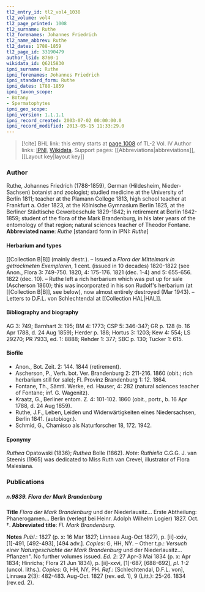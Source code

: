 ```yaml
---
tl2_entry_id: tl2_vol4_1038
tl2_volume: vol4
tl2_page_printed: 1008
tl2_surname: Ruthe
tl2_forenames: Johannes Friedrich
tl2_name_abbrev: Ruthe
tl2_dates: 1788-1859
tl2_page_id: 33190479
author_lsid: 8760-1
wikidata_id: Q6215830
ipni_surname: Ruthe
ipni_forenames: Johannes Friedrich
ipni_standard_form: Ruthe
ipni_dates: 1788-1859
ipni_taxon_scope: 
- Botany
- Spermatophytes
ipni_geo_scope: 
ipni_version: 1.1.1.1
ipni_record_created: 2003-07-02 00:00:00.0
ipni_record_modified: 2013-05-15 11:33:29.0
---
```


> [!cite] BHL link: this entry starts at [page 1008](https://www.biodiversitylibrary.org/page/33190479) of TL-2 Vol. IV
> Author links: [IPNI](https://www.ipni.org/a/8760-1), [Wikidata](https://www.wikidata.org/wiki/Q6215830). Support pages: [[Abbreviations|abbreviations]], [[Layout key|layout key]]

### Author

Ruthe, Johannes Friedrich (1788-1859), German (Hildesheim, Nieder-Sachsen) botanist and zoologist; studied medicine at the University of Berlin 1811; teacher at the Plamann College 1813, high school teacher at Frankfurt a. Oder 1823, at the Kölnische Gymnasium Berlin 1825, at the Berliner Städtische Gewerbeschule 1829-1842; in retirement at Berlin 1842-1859; student of the flora of the Mark Brandenburg, in his later years of the entomology of that region; natural sciences teacher of Theodor Fontane. 
**Abbreviated name**: *Ruthe* \[standard form in IPNI: *Ruthe*\]

#### Herbarium and types

[[Collection B|B]] (mainly destr.). – Issued a *Flora der Mittelmark in getrockneten Exemplaren*, 1 cent. (issued in 10 decades) 1820-1822 (see Anon., Flora 3: 749-750. 1820, 4: 175-176. 1821 (dec. 1-4) and 5: 655-656. 1822 (dec. 10). – Ruthe left a rich herbarium which was put up for sale (Ascherson 1860); this was incorporated in his son Rudolf's herbarium (at [[Collection B|B]], see below), now almost entirely destroyed (Mar 1943). – Letters to D.F.L. von Schlechtendal at [[Collection HAL|HAL]].

#### Bibliography and biography

AG 3: 749; Barnhart 3: 195; BM 4: 1773; CSP 5: 346-347; GR p. 128 (b. 16 Apr 1788, d. 24 Aug 1859); Herder p. 188; Hortus 3: 1203; Kew 4: 554; LS 29270; PR 7933, ed. 1: 8888; Rehder 1: 377; SBC p. 130; Tucker 1: 615.

#### Biofile

- Anon., Bot. Zeit. 2: 144. 1844 (retirement).
- Ascherson, P., Verh. bot. Ver. Brandenburg 2: 211-216. 1860 (obit.; rich herbarium still for sale); Fl. Provinz Brandenburg 1: 12. 1864.
- Fontane, Th., Sämtl. Werke, ed. Hauser, 4: 282 (natural sciences teacher of Fontane; inf. G. Wagenitz).
- Kraatz, G., Berliner entom. Z. 4: 101-102. 1860 (obit., portr., b. 16 Apr 1788, d. 24 Aug 1859).
- Ruthe, J.F., Leben, Leiden und Widerwärtigkeiten eines Niedersachsen, Berlin 1841. (autobiogr.).
- Schmid, G., Chamisso als Naturforscher 18, 172. 1942.

#### Eponymy

*Ruthea* Opatowski (1836); *Ruthea* Bolle (1862). *Note*: *Ruthiella* C.G.G. J. van Steenis (1965) was dedicated to Miss Ruth van Crevel, illustrator of Flora Malesiana.

### Publications

##### n.9839. Flora der Mark Brandenburg

**Title**
*Flora der Mark Brandenburg* und der Niederlausitz... Erste Abtheilung: Phanerogamen... Berlin (verlegt bei Heinr. Adolph Wilhelm Logier) 1827. Oct. †.
**Abbreviated title**: *Fl. Mark Brandenburg*.

**Notes**
*Publ*.: 1827 (p. x: 16 Mar 1827; Linnaea Aug-Oct 1827), p. \[ii\]-xxiv, \[1\]-491, \[492-493\], \[494 adv.\]. *Copies*: G, HH, NY. – Other t.p.: *Versuch einer Naturgeschichte der Mark Brandenburg* und der Niederlausitz... Pflanzen". No further volumes issued.
*Ed. 2*: 27 Apr-3 Mai 1834 (p. x: Apr 1834; Hinrichs; Flora 21 Jun 1834), p. \[ii\]-xxvi, \[1\]-687, \[688-692\], *pl. 1-2* (uncol. liths.). *Copies*: G, HH, NY, PH.
*Ref*.: \[Schlechtendal, D.F.L. von\], Linnaea 2(3): 482-483. Aug-Oct. 1827 (rev. ed. 1), 9 (Litt.): 25-26. 1834 (rev.ed. 2).


